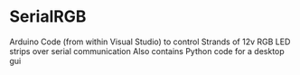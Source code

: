 # SerialRGB
Arduino Code (from within Visual Studio) to control Strands of 12v RGB LED strips over serial communication
Also contains Python code for a desktop gui
